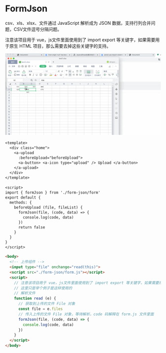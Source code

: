 # FormJson
csv、xls、xlsx、文件通过 JavaScript 解析成为 JSON 数据，支持行列合并问题，CSV文件逗号分隔问题。

注意该项目用于 vue，js文件里面使用到了 import export 等关键字，如果需要用于原生 HTML 项目，那么需要去掉这些关键字的支持。

![Demo效果](demo.gif)

``` Vue
<template>
  <div class="home">
    <a-upload
      :beforeUpload="beforeUpload">
      <a-button> <a-icon type="upload" /> Upload </a-button>
    </a-upload>
  </div>
</template>

<script>
import { formJson } from './form-json/form'
export default {
  methods: {
    beforeUpload (file, fileList) {
      formJson(file, (code, data) => {
        console.log(code, data)
      })
      return false
    }
  }
}
</script>
```

``` HTML 但是目前DEMO是不能直接使用的，需要去掉关键字的支持
<body>
  <!-- 上传组件 -->
  <input type="file" onchange="read(this)">
  <script src="./form-json/form.js"></script>
  <script>
    // 注意该项目用于 vue，js文件里面使用到了 import export 等关键字，如果需要用于原生 HTML 项目，那么需要去掉这些关键字的支持。
    // 这里只是举个例子是这样使用的
    // 解析文件
    function read (e) {
      // 获取到上传的文件 File 对象
      const file = e.files
      // 传入上传的文件 File 对象，等待解析，code 码解释在 form.js 文件里面
      formJson(file, (code, data) => {
        console.log(code, data)
      })
    }
  </script>
</body>
```
